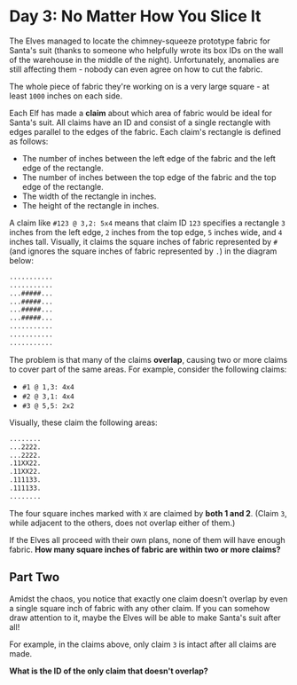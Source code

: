 # Day 3: No Matter How You Slice It

The Elves managed to locate the chimney-squeeze prototype fabric for Santa's
suit (thanks to someone who helpfully wrote its box IDs on the wall of the
warehouse in the middle of the night). Unfortunately, anomalies are still
affecting them - nobody can even agree on how to cut the fabric.

The whole piece of fabric they're working on is a very large square - at least
`1000` inches on each side.

Each Elf has made a __claim__ about which area of fabric would be ideal for
Santa's suit. All claims have an ID and consist of a single rectangle with edges
parallel to the edges of the fabric. Each claim's rectangle is defined as
follows:
- The number of inches between the left edge of the fabric and the left edge of
the rectangle.
- The number of inches between the top edge of the fabric and the top edge of
the rectangle.
- The width of the rectangle in inches.
- The height of the rectangle in inches.

A claim like `#123 @ 3,2: 5x4` means that claim ID `123` specifies a rectangle
`3` inches from the left edge, `2` inches from the top edge, `5` inches wide,
and `4` inches tall. Visually, it claims the square inches of fabric represented
by `#` (and ignores the square inches of fabric represented by `.`) in the
diagram below:

```txt
...........
...........
...#####...
...#####...
...#####...
...#####...
...........
...........
...........
```

The problem is that many of the claims __overlap__, causing two or more claims
to cover part of the same areas. For example, consider the following claims:
- `#1 @ 1,3: 4x4`
- `#2 @ 3,1: 4x4`
- `#3 @ 5,5: 2x2`

Visually, these claim the following areas:

```txt
........
...2222.
...2222.
.11XX22.
.11XX22.
.111133.
.111133.
........
```

The four square inches marked with `X` are claimed by __both 1 and 2__. (Claim
`3`, while adjacent to the others, does not overlap either of them.)

If the Elves all proceed with their own plans, none of them will have enough
fabric. __How many square inches of fabric are within two or more claims?__

## Part Two

Amidst the chaos, you notice that exactly one claim doesn't overlap by even a
single square inch of fabric with any other claim. If you can somehow draw
attention to it, maybe the Elves will be able to make Santa's suit after all!

For example, in the claims above, only claim `3` is intact after all claims are
made.

__What is the ID of the only claim that doesn't overlap?__
